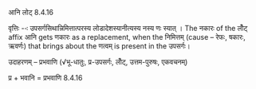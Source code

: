 

 आनि लोट् 8.4.16 


वृत्तिः --ः उपसर्गसिथान्निमित्तात्‍परस्‍य लोडादेशस्‍यानीत्‍यस्‍य नस्‍य णः स्‍यात् । The नकारः of the लोँट् affix आनि gets णकारः as a replacement, when the निमित्तम् (cause – रेफः, षकारः, ऋवर्णः) that brings about the णत्वम् is present in the उपसर्गः। 


उदाहरणम् – प्रभवाणि (√भू-धातुः, प्र-उपसर्गः, लोँट्, उत्तम-पुरुषः, एकवचनम्) 

प्र + भवानि = प्रभवाणि 8.4.16 


